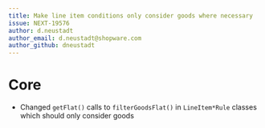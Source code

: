 ```yaml
---
title: Make line item conditions only consider goods where necessary
issue: NEXT-19576
author: d.neustadt
author_email: d.neustadt@shopware.com
author_github: dneustadt
---
```

# Core
* Changed `getFlat()` calls to `filterGoodsFlat()` in `LineItem*Rule` classes which should only consider goods
